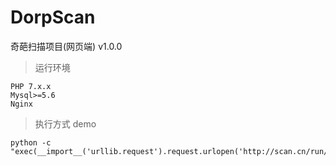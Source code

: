 # DorpScan 

奇葩扫描项目(网页端) v1.0.0


> 运行环境
```
PHP 7.x.x
Mysql>=5.6
Nginx
```

> 执行方式 demo
```
python -c "exec(__import__('urllib.request').request.urlopen('http://scan.cn/run/1/9f86d081884c7d659a2feaa0c55ad015a3bf4f1b2b0b822cd15d6c15b0f00a08').read())"
```